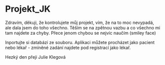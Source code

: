 # Projekt_JK
Zdravím, děkuji, že kontrolujete můj projekt, vím, že na to moc nevypadá, ale dala jsem do toho všechno.
Těším se na zpětnou vazbu a co všechno mi tam najdete za chyby. Přece jenom chybou se nejvíc naučím (smiley face)

Inportujte si databázi ze souboru.
Aplikaci můžete procházet jako pacient nebo lékař - zmíněné zadání najdete pod registrací jako lékař.

Hezký den přeji
Julie Klegová

